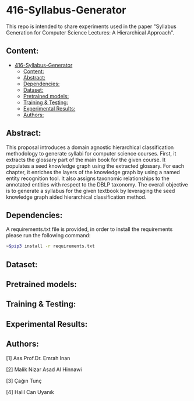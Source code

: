 # 416-Syllabus-Generator

This repo is intended to share experiments used in the paper "Syllabus Generation for Computer Science Lectures: A Hierarchical Approach".

## Content:
- [416-Syllabus-Generator](#316-syllabus-generator)
  - [Content:](#content)
  - [Abstract:](#abstract)
  - [Dependencies:](#dependencies)
  - [Dataset:](#dataset)
  - [Pretrained models:](#pretrained-models)
  - [Training \& Testing:](#training--testing)
  - [Experimental Results:](#experimental-results)
  - [Authors:](#authors)

## Abstract:
This proposal introduces a domain agnostic hierarchical classification methodology to generate syllabi for computer science courses. First, it extracts the glossary part of the main book for the given course. It populates a seed knowledge graph using the extracted glossary. For each chapter, it enriches the layers of the knowledge graph by using a named entity recognition tool. It also assigns taxonomic relationships to the annotated entities with respect to the DBLP taxonomy. The overall objective is to generate a syllabus for the given textbook by leveraging the seed knowledge graph aided hierarchical classification method.

## Dependencies:
A requirements.txt file is provided, in order to install the requirements please run the following command:
```bash
~$pip3 install -r requirements.txt
```
## Dataset:

## Pretrained models:

## Training & Testing:

## Experimental Results:

## Authors:
[1] Ass.Prof.Dr. Emrah Inan

[2] Malik Nizar Asad Al Hinnawi

[3] Çağın Tunç

[4] Halil Can Uyanık
